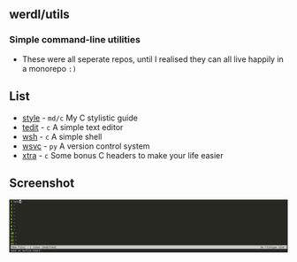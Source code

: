 ## werdl/utils
### Simple command-line utilities
- These were all seperate repos, until I realised they can all live happily in a monorepo `:)`
## List
- [style](style) - `md/c` My C stylistic guide
- [tedit](tedit) - `c` A simple text editor
- [wsh](wsh) - `c` A simple shell
- [wsvc](wsvc) - `py` A version control system
- [xtra](xtra) - `c` Some bonus C headers to make your life easier

## Screenshot
![tedit running inside wsh](teditinsidewsh.png)